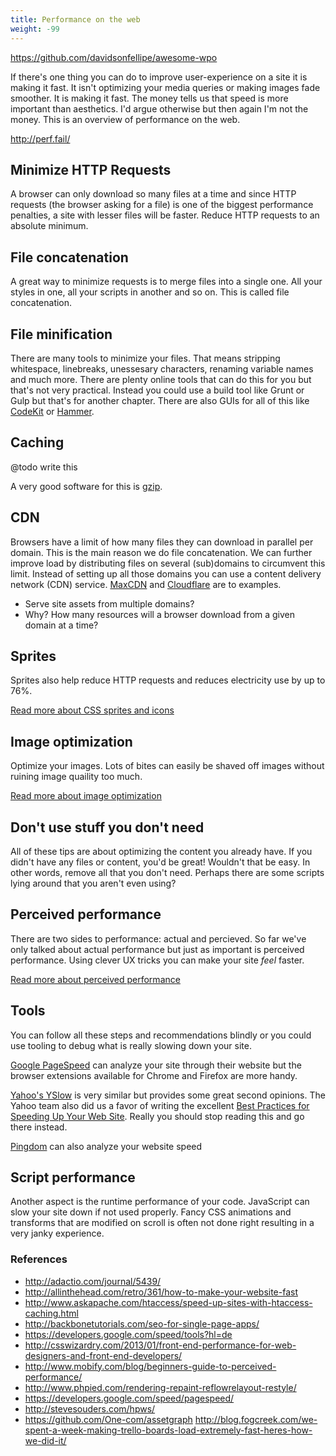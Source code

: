 ```yaml
---
title: Performance on the web
weight: -99
---
```


https://github.com/davidsonfellipe/awesome-wpo

If there's one thing you can do to improve user-experience on a site it is making it fast. It isn't optimizing your media queries or making images fade smoother. It is making it fast. The money tells us that speed is more important than aesthetics. I'd argue otherwise but then again I'm not the money. This is an overview of performance on the web.

http://perf.fail/

## Minimize HTTP Requests

A browser can only download so many files at a time and since HTTP requests (the browser asking for a file) is one of the biggest performance penalties, a site with lesser files will be faster. Reduce HTTP requests to an absolute minimum.

## File concatenation

A great way to minimize requests is to merge files into a single one. All your styles in one, all your scripts in another and so on. This is called file concatenation.

## File minification

There are many tools to minimize your files. That means stripping whitespace, linebreaks, unessesary characters, renaming variable names and much more. There are plenty online tools that can do this for you but that's not very practical. Instead you could use a build tool like Grunt or Gulp but that's for another chapter. There are also GUIs for all of this like [CodeKit](https://incident57.com/codekit/) or [Hammer](http://hammerformac.com/).

## Caching

@todo write this

A very good software for this is [gzip](http://betterexplained.com/articles/how-to-optimize-your-site-with-gzip-compression/).

## CDN

Browsers have a limit of how many files they can download in parallel per domain. This is the main reason we do file concatenation. We can further improve load by distributing files on several (sub)domains to circumvent this limit. Instead of setting up all those domains you can use a content delivery network (CDN) service. [MaxCDN](http://www.maxcdn.com/) and [Cloudflare](http://www.cloudflare.com/) are to examples.

- Serve site assets from multiple domains?
- Why? How many resources will a browser download from a given domain at a time?

## Sprites

Sprites also help reduce HTTP requests and reduces electricity use by up to 76%.

[Read more about CSS sprites and icons](http://codesandnotes.com/css-sprites-and-icons)

## Image optimization

Optimize your images. Lots of bites can easily be shaved off images without ruining image quaility too much.

[Read more about image optimization](http://codesandnotes.com/image-optimization)

## Don't use stuff you don't need

All of these tips are about optimizing the content you already have. If you didn't have any files or content, you'd be great! Wouldn't that be easy. In other words, remove all that you don't need. Perhaps there are some scripts lying around that you aren't even using?

## Perceived performance

There are two sides to performance: actual and percieved. So far we've only talked about actual performance but just as important is perceived performance. Using clever UX tricks you can make your site _feel_ faster.

[Read more about perceived performance](http://codesandnotes.com/perceived-performance)

## Tools

You can follow all these steps and recommendations blindly or you could use tooling to debug what is really slowing down your site.

[Google PageSpeed](https://developers.google.com/speed/pagespeed/) can analyze your site through their website but the browser extensions available for Chrome and Firefox are more handy.

[Yahoo's YSlow](http://developer.yahoo.com/yslow/) is very similar but provides some great second opinions. The Yahoo team also did us a favor of writing the excellent [Best Practices for Speeding Up Your Web Site](http://developer.yahoo.com/performance/rules.html). Really you should stop reading this and go there instead.

[Pingdom](http://tools.pingdom.com/fpt/) can also analyze your website speed

## Script performance

Another aspect is the runtime performance of your code. JavaScript can slow your site down if not used properly. Fancy CSS animations and transforms that are modified on scroll is often not done right resulting in a very janky experience.

### References

- http://adactio.com/journal/5439/
- http://allinthehead.com/retro/361/how-to-make-your-website-fast
- http://www.askapache.com/htaccess/speed-up-sites-with-htaccess-caching.html
- http://backbonetutorials.com/seo-for-single-page-apps/
- https://developers.google.com/speed/tools?hl=de
- http://csswizardry.com/2013/01/front-end-performance-for-web-designers-and-front-end-developers/
- http://www.mobify.com/blog/beginners-guide-to-perceived-performance/
- http://www.phpied.com/rendering-repaint-reflowrelayout-restyle/
- https://developers.google.com/speed/pagespeed/
- http://stevesouders.com/hpws/
- https://github.com/One-com/assetgraph
http://blog.fogcreek.com/we-spent-a-week-making-trello-boards-load-extremely-fast-heres-how-we-did-it/
